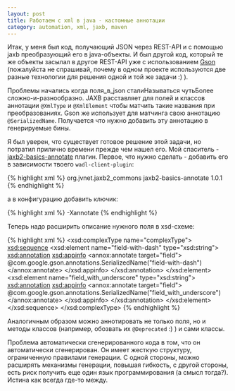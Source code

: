 ```yaml
---
layout: post
title: Работаем с xml в java - кастомные аннотации
category: automation, xml, jaxb, maven
---
```


Итак, у меня был код, получающий JSON через REST-API и с помощью jaxb преобразующий его в java-объекты. И был другой код, который те же объекты засылал в другое REST-API уже с использованием [Gson](https://github.com/google/gson) (пожалуйста не спрашивай, почему в одном проекте используются две разные технологии для решения одной и той же задачи :) ).

Проблемы начались когда поля_в_json сталиНазываться чутьБолее сложно-и-разнообразно. JAXB расставляет для полей и классов аннотации `@XmlType` и `@XmlElement` чтобы матчить такие названия при преобразованиях. Gson же использует для матчинга свою аннотацию `@SerializedName`. Получается что нужно добавить эту аннотацию в генерируемые бины.

Я был уверен, что существует готовое решение этой задачи, но потратил прилично времени прежде чем нашел его. Мой спаситель - [jaxb2-basics-annotate](https://github.com/highsource/jaxb2-annotate-plugin) плагин. Первое, что нужно сделать - добавить его в зависимости твоего `wadl-client-plugin`:

{% highlight xml %}
<dependency>
    <groupId>org.jvnet.jaxb2_commons</groupId>
    <artifactId>jaxb2-basics-annotate</artifactId>
    <version>1.0.1</version>
</dependency>
{% endhighlight %}

а в конфигурацию добавить ключик:

{% highlight xml %}
<configuration>
    <xjcArguments>
        <argument>-Xannotate</argument>
    </xjcArguments>
</configuration>
{% endhighlight %}

Теперь надо расширить описание нужного поля в xsd-схеме:

{% highlight xml %}
<xsd:complexType name="complexType">
    <xsd:sequence>
        <xsd:element name="field-with-dash" type="xsd:string">
            <xsd:annotation>
                <xsd:appinfo>
                    <annox:annotate target="field">
                        @com.google.gson.annotations.SerializedName("field-with-dash")
                    </annox:annotate>
                </xsd:appinfo>
            </xsd:annotation>
        </xsd:element>
        <xsd:element name="field_with_underscore" type="xsd:string">
            <xsd:annotation>
                <xsd:appinfo>
                    <annox:annotate target="field">
                        @com.google.gson.annotations.SerializedName("field_with_underscore")
                    </annox:annotate>
                </xsd:appinfo>
            </xsd:annotation>
        </xsd:element>
    </xsd:sequence>
</xsd:complexType>
{% endhighlight %}

Аналогичным образом можно аннотировать не только поля, но и методы классов (например, обозвать их `@Deprecated` :) ) и сами классы.

Проблема автоматически сгенерированного кода в том, что он автоматически сгенерирован. Он имеет жесткую структуру, ограниченную правилами генерации. С одной стороны, можно расширять механизмы генерации, повышая гибкость, с другой стороны, есть риск получить еще один язык программирования (а смысл тогда?). Истина как всегда где-то между.